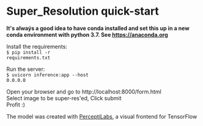 # Super_Resolution quick-start
<b>It's alwaýs a good idea to have conda installed and set this up in a new conda environment with python 3.7. See https://anaconda.org</b>

Install the requirements:<br>
<code>$ pip install -r requirements.txt</code>

Run the server:<br>
<code>$ uvicorn inference:app --host 0.0.0.0</code>

Open your browser and go to http://localhost:8000/form.html<br>
Select image to be super-res'ed, Click submit<br>
Profit :)

The model was created with <a href="https://perceptilabs.com">PerceptiLabs</a>, a visual frontend for TensorFlow
